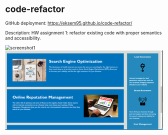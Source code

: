 # code-refactor

GitHub deployment: https://eksem95.github.io/code-refactor/

Description:
HW assignment 1: refactor existing code with proper semantics and accessibility. 

![screenshot1](github.com/eksem95/code-refactor/assets/images/screenshot.png)
![screenshot2](./assets/images/screenshot2.png)

